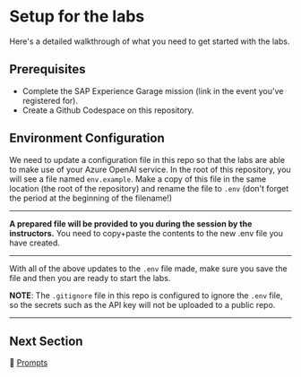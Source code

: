 # Setup for the labs

Here's a detailed walkthrough of what you need to get started with the labs.

## Prerequisites

- Complete the SAP Experience Garage mission (link in the event you've registered for).
- Create a Github Codespace on this repository.


## Environment Configuration
We need to update a configuration file in this repo so that the labs are able to make use of your Azure OpenAI service. In the root of this repository, you will see a file named `env.example`. Make a copy of this file in the same location (the root of the repository) and rename the file to `.env` (don't forget the period at the beginning of the filename!)

---

**A prepared file will be provided to you during the session by the instructors.** You need to copy+paste the contents to the new .env file you have created.



---

With all of the above updates to the `.env` file made, make sure you save the file and then you are ready to start the labs.

**NOTE**: The `.gitignore` file in this repo is configured to ignore the `.env` file, so the secrets such as the API key will not be uploaded to a public repo.

___

## Next Section

📣 [Prompts](../01-prompts/README.md)